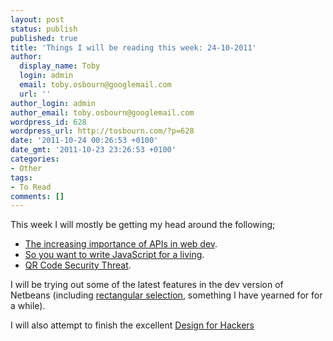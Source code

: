 ```yaml
---
layout: post
status: publish
published: true
title: 'Things I will be reading this week: 24-10-2011'
author:
  display_name: Toby
  login: admin
  email: toby.osbourn@googlemail.com
  url: ''
author_login: admin
author_email: toby.osbourn@googlemail.com
wordpress_id: 628
wordpress_url: http://tosbourn.com/?p=628
date: '2011-10-24 00:26:53 +0100'
date_gmt: '2011-10-23 23:26:53 +0100'
categories:
- Other
tags:
- To Read
comments: []
---
```

<p>This week I will mostly be getting my head around the following;</p>
<ul>
<li><a href="http://net.tutsplus.com/articles/news/the-increasing-importance-of-apis-in-web-development/">The increasing importance of APIs in web dev</a>.</li>
<li><a href="http://www.nczonline.net/blog/2011/10/20/so-you-want-to-write-javascript-for-a-living-repost">So you want to write JavaScript for a living</a>.</li>
<li><a href="http://mashable.com/2011/10/20/qr-code-security-threat/">QR Code Security Threat</a>.</li>
</ul>
<p>I will be trying out some of the latest features in the dev version of Netbeans (including <a href="http://blogs.oracle.com/netbeansphp/entry/rectangular_selection">rectangular selection</a>, something I have yearned for for a while).</p>
<p>I will also attempt to finish the excellent <a title="Design for Hackers" href="http://www.amazon.co.uk/dp/1119998956/ref=as_li_tf_til?tag=tosbourn-21&amp;camp=1406&amp;creative=6394&amp;linkCode=as1&amp;creativeASIN=1119998956&amp;adid=1TKCBE667GEX0GA09V4B&amp;">Design for Hackers</a></p>
